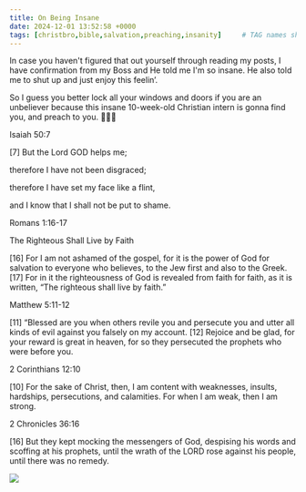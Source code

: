 ```yaml
---
title: On Being Insane
date: 2024-12-01 13:52:58 +0000
tags: [christbro,bible,salvation,preaching,insanity]     # TAG names should always be lowercase
---
```


In case you haven't figured that out yourself through reading my posts, I have confirmation from my Boss and He told me I'm so insane. He also told me to shut up and just enjoy this feelin’.

So I guess you better lock all your windows and doors if you are an unbeliever because this insane 10-week-old Christian intern is gonna find you, and preach to you. 😬🤪👻

Isaiah 50:7

[7] But the Lord GOD helps me;

therefore I have not been disgraced;

therefore I have set my face like a flint,

and I know that I shall not be put to shame.

Romans 1:16-17

The Righteous Shall Live by Faith

[16] For I am not ashamed of the gospel, for it is the power of God for salvation to everyone who believes, to the Jew first and also to the Greek. [17] For in it the righteousness of God is revealed from faith for faith, as it is written, “The righteous shall live by faith.”

Matthew 5:11-12

[11] “Blessed are you when others revile you and persecute you and utter all kinds of evil against you falsely on my account. [12] Rejoice and be glad, for your reward is great in heaven, for so they persecuted the prophets who were before you.

2 Corinthians 12:10

[10] For the sake of Christ, then, I am content with weaknesses, insults, hardships, persecutions, and calamities. For when I am weak, then I am strong.

2 Chronicles 36:16

[16] But they kept mocking the messengers of God, despising his words and scoffing at his prophets, until the wrath of the LORD rose against his people, until there was no remedy.

![](/f1f48b0a05e361f9af8599f79a3c046b.jpeg)